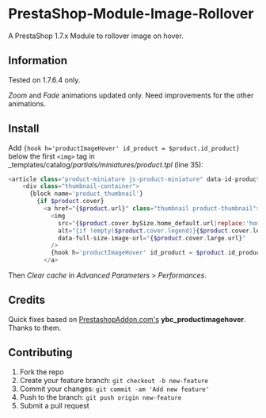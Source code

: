 # PrestaShop-Module-Image-Rollover
A PrestaShop 1.7.x Module to rollover image on hover.

## Information

Tested on 1.7.6.4 only.

_Zoom_ and _Fade_ animations updated only. Need improvements for the other animations.

## Install
Add `{hook h='productImageHover' id_product = $product.id_product}` below the first `<img>` tag in _templates/catalog/_partials/miniatures/product.tpl_ (line 35):

```php
<article class="product-miniature js-product-miniature" data-id-product="{$product.id_product}" data-id-product-attribute="{$product.id_product_attribute}" itemscope itemtype="http://schema.org/Product">
    <div class="thumbnail-container">
      {block name='product_thumbnail'}
        {if $product.cover}
          <a href="{$product.url}" class="thumbnail product-thumbnail">
            <img
              src="{$product.cover.bySize.home_default.url|replace:'home_default':'home_default2x'}"
              alt="{if !empty($product.cover.legend)}{$product.cover.legend}{else}{$product.name|truncate:30:'...'}{/if}"
              data-full-size-image-url="{$product.cover.large.url}"
            />
            {hook h='productImageHover' id_product = $product.id_product}
          </a>
```

Then *Clear cache* in _Advanced Parameters_ > _Performances_.

## Credits
Quick fixes based on <a href="http://prestashopaddon.com/download/prestashop-modules/free-product-image-rollover-module-for-prestashop/" target="_blank">PrestashopAddon.com's</a> **ybc_productimagehover**.
Thanks to them.

## Contributing
1. Fork the repo
2. Create your feature branch: `git checkout -b new-feature`
3. Commit your changes: `git commit -am 'Add new feature'`
4. Push to the branch: `git push origin new-feature`
5. Submit a pull request
